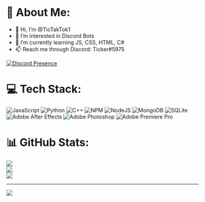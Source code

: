 # 💫 About Me:
- 👋 Hi, I’m @TicTakTok1
- 👀 I’m interested in Discord Bots
- 🌱 I’m currently learning JS, CSS, HTML, C#
- 📫 Reach me through Discord: Ticker#5975

[![Discord Presence](https://lanyard.cnrad.dev/api/470957190069616647)](https://discord.com/users/470957190069616647)
  
# 💻 Tech Stack:
![JavaScript](https://img.shields.io/badge/javascript-%23323330.svg?style=for-the-badge&logo=javascript&logoColor=%23F7DF1E) ![Python](https://img.shields.io/badge/python-3670A0?style=for-the-badge&logo=python&logoColor=ffdd54) ![C++](https://img.shields.io/badge/c++-%2300599C.svg?style=for-the-badge&logo=c%2B%2B&logoColor=white) ![NPM](https://img.shields.io/badge/NPM-%23000000.svg?style=for-the-badge&logo=npm&logoColor=white) ![NodeJS](https://img.shields.io/badge/node.js-6DA55F?style=for-the-badge&logo=node.js&logoColor=white) ![MongoDB](https://img.shields.io/badge/MongoDB-%234ea94b.svg?style=for-the-badge&logo=mongodb&logoColor=white) ![SQLite](https://img.shields.io/badge/sqlite-%2307405e.svg?style=for-the-badge&logo=sqlite&logoColor=white) ![Adobe After Effects](https://img.shields.io/badge/Adobe%20After%20Effects-9999FF.svg?style=for-the-badge&logo=Adobe%20After%20Effects&logoColor=white) ![Adobe Photoshop](https://img.shields.io/badge/adobephotoshop-%2331A8FF.svg?style=for-the-badge&logo=adobephotoshop&logoColor=white) ![Adobe Premiere Pro](https://img.shields.io/badge/Adobe%20Premiere%20Pro-9999FF.svg?style=for-the-badge&logo=Adobe%20Premiere%20Pro&logoColor=white)
# 📊 GitHub Stats:
![](https://github-readme-stats.vercel.app/api?username=TicTakTok1&theme=dark&hide_border=false&include_all_commits=true&count_private=false)<br/>
![](https://github-readme-streak-stats.herokuapp.com/?user=TicTakTok1&theme=dark&hide_border=false)<br/>
![](https://github-readme-stats.vercel.app/api/top-langs/?username=TicTakTok1&theme=dark&hide_border=false&include_all_commits=true&count_private=false&layout=compact)


---
[![](https://visitcount.itsvg.in/api?id=TicTakTok1&icon=0&color=0)](https://visitcount.itsvg.in)


  
<!-- Proudly stolen from ShonDevelopment ( https://github.com/ShonDevelopment ) -->

